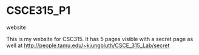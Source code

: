 # CSCE315_P1
website


This is my website for CSC315. It has 5 pages visible with a secret page as well at http://people.tamu.edu/~kjungbluth/CSCE_315_Lab/secret
